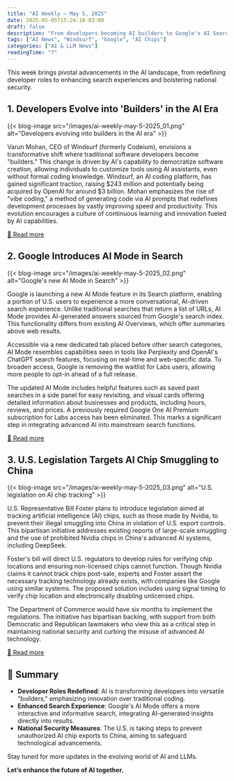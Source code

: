 ```yaml
---
title: "AI Weekly – May 5, 2025"
date: 2025-05-05T15:24:18-03:00
draft: false
description: "From developers becoming AI builders to Google's AI Search and chip regulation, this week's transformative developments in AI."
tags: ["AI News", "Windsurf", "Google", "AI Chips"]
categories: ["AI & LLM News"]
readingTime: "7"
---
```


This week brings pivotal advancements in the AI landscape, from redefining developer roles to enhancing search experiences and bolstering national security.

## 1. Developers Evolve into 'Builders' in the AI Era

{{< blog-image src="/images/ai-weekly-may-5-2025_01.png" alt="Developers evolving into builders in the AI era" >}}

Varun Mohan, CEO of Windsurf (formerly Codeium), envisions a transformative shift where traditional software developers become "builders." This change is driven by AI's capability to democratize software creation, allowing individuals to customize tools using AI assistants, even without formal coding knowledge. Windsurf, an AI coding platform, has gained significant traction, raising $243 million and potentially being acquired by OpenAI for around $3 billion. Mohan emphasizes the rise of "vibe coding," a method of generating code via AI prompts that redefines development processes by vastly improving speed and productivity. This evolution encourages a culture of continuous learning and innovation fueled by AI capabilities.

[🔗 Read more](https://www.businessinsider.com/developers-redefined-builders-ai-windsurf-ceo-varun-mohan-2025-5)

## 2. Google Introduces AI Mode in Search

{{< blog-image src="/images/ai-weekly-may-5-2025_02.png" alt="Google's new AI Mode in Search" >}}

Google is launching a new AI Mode feature in its Search platform, enabling a portion of U.S. users to experience a more conversational, AI-driven search experience. Unlike traditional searches that return a list of URLs, AI Mode provides AI-generated answers sourced from Google's search index. This functionality differs from existing AI Overviews, which offer summaries above web results.

Accessible via a new dedicated tab placed before other search categories, AI Mode resembles capabilities seen in tools like Perplexity and OpenAI's ChatGPT search features, focusing on real-time and web-specific data. To broaden access, Google is removing the waitlist for Labs users, allowing more people to opt-in ahead of a full release.

The updated AI Mode includes helpful features such as saved past searches in a side panel for easy revisiting, and visual cards offering detailed information about businesses and products, including hours, reviews, and prices. A previously required Google One AI Premium subscription for Labs access has been eliminated. This marks a significant step in integrating advanced AI into mainstream search functions.

[🔗 Read more](https://www.theverge.com/news/659448/google-ai-mode-search-public-test-us)

## 3. U.S. Legislation Targets AI Chip Smuggling to China

{{< blog-image src="/images/ai-weekly-may-5-2025_03.png" alt="U.S. legislation on AI chip tracking" >}}

U.S. Representative Bill Foster plans to introduce legislation aimed at tracking artificial intelligence (AI) chips, such as those made by Nvidia, to prevent their illegal smuggling into China in violation of U.S. export controls. This bipartisan initiative addresses existing reports of large-scale smuggling and the use of prohibited Nvidia chips in China's advanced AI systems, including DeepSeek.

Foster's bill will direct U.S. regulators to develop rules for verifying chip locations and ensuring non-licensed chips cannot function. Though Nvidia claims it cannot track chips post-sale, experts and Foster assert the necessary tracking technology already exists, with companies like Google using similar systems. The proposed solution includes using signal timing to verify chip location and electronically disabling unlicensed chips.

The Department of Commerce would have six months to implement the regulations. The initiative has bipartisan backing, with support from both Democratic and Republican lawmakers who view this as a critical step in maintaining national security and curbing the misuse of advanced AI technology.

[🔗 Read more](https://www.reuters.com/world/us/us-lawmaker-targets-nvidia-chip-smuggling-china-with-new-bill-2025-05-05/)

## 📌 Summary

- **Developer Roles Redefined**: AI is transforming developers into versatile "builders," emphasizing innovation over traditional coding.
- **Enhanced Search Experience**: Google's AI Mode offers a more interactive and informative search, integrating AI-generated insights directly into results.
- **National Security Measures**: The U.S. is taking steps to prevent unauthorized AI chip exports to China, aiming to safeguard technological advancements.

Stay tuned for more updates in the evolving world of AI and LLMs.

**Let’s enhance the future of AI together.**
